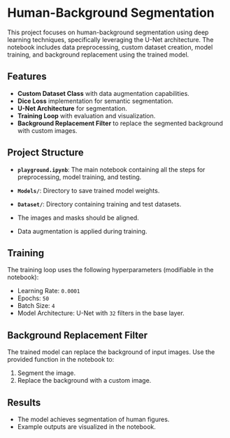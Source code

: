 # Human-Background Segmentation

This project focuses on human-background segmentation using deep learning techniques, specifically leveraging the U-Net architecture. The notebook includes data preprocessing, custom dataset creation, model training, and background replacement using the trained model.


## Features
- **Custom Dataset Class** with data augmentation capabilities.
- **Dice Loss** implementation for semantic segmentation.
- **U-Net Architecture** for segmentation.
- **Training Loop** with evaluation and visualization.
- **Background Replacement Filter** to replace the segmented background with custom images.

## Project Structure
- **`playground.ipynb`**: The main notebook containing all the steps for preprocessing, model training, and testing.
- **`Models/`**: Directory to save trained model weights.
- **`Dataset/`**: Directory containing training and test datasets.


- The images and masks should be aligned.
- Data augmentation is applied during training.

## Training
The training loop uses the following hyperparameters (modifiable in the notebook):
- Learning Rate: `0.0001`
- Epochs: `50`
- Batch Size: `4`
- Model Architecture: U-Net with `32` filters in the base layer.

## Background Replacement Filter
The trained model can replace the background of input images. Use the provided function in the notebook to:
1. Segment the image.
2. Replace the background with a custom image.

## Results
- The model achieves segmentation of human figures.
- Example outputs are visualized in the notebook.


